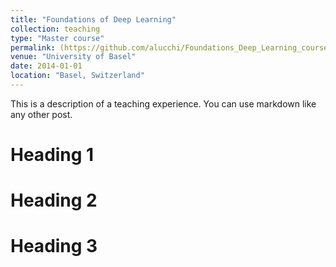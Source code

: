 ```yaml
---
title: "Foundations of Deep Learning"
collection: teaching
type: "Master course"
permalink: (https://github.com/alucchi/Foundations_Deep_Learning_course/)
venue: "University of Basel"
date: 2014-01-01
location: "Basel, Switzerland"
---
```


This is a description of a teaching experience. You can use markdown like any other post.

Heading 1
======

Heading 2
======

Heading 3
======
